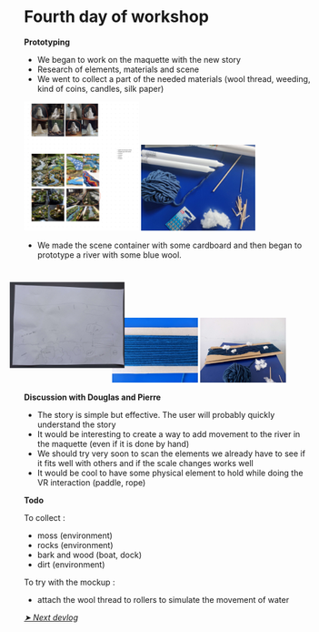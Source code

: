# Fourth day of workshop

**Prototyping**

- We began to work on the maquette with the new story
- Research of elements, materials and scene
- We went to collect a part of the needed materials (wool thread, weeding, kind of  coins, candles, silk paper)

<img src="../images/process/2023-05-11-research2.png" style="width:40%">
<img src="../images/mockup/2023-05-11-newMaterial.jpeg" style="width:40%"> 

- We made the scene container with some cardboard and then began to prototype a river with some blue wool.

<img src="../images/mockup/2023-05-11-schema.png" style="width:30%; transform: rotate(-90deg)"> 
<img src="../images/mockup/2023-05-11-threadRiver.png" style="width:30%">
<img src="../images/mockup/2023-05-11-threadRiver-2.png" style="width:30%"> 

**Discussion with Douglas and Pierre**

- The story is simple but effective. The user will probably quickly understand the story
- It would be interesting to create a way to add movement to the river in the maquette (even if it is done by hand)
- We should try very soon to scan the elements we already have to see if it fits well with others and if the scale changes works well
- It would be cool to have some physical element to hold while doing the VR interaction (paddle, rope)


**Todo**

To collect : 
- moss (environment)
- rocks (environment)
- bark and wood (boat, dock)
- dirt (environment)

To try with the mockup :
- attach the wool thread to rollers to simulate the movement of water


*[➤ Next devlog](./2023-05-15-log.md)*